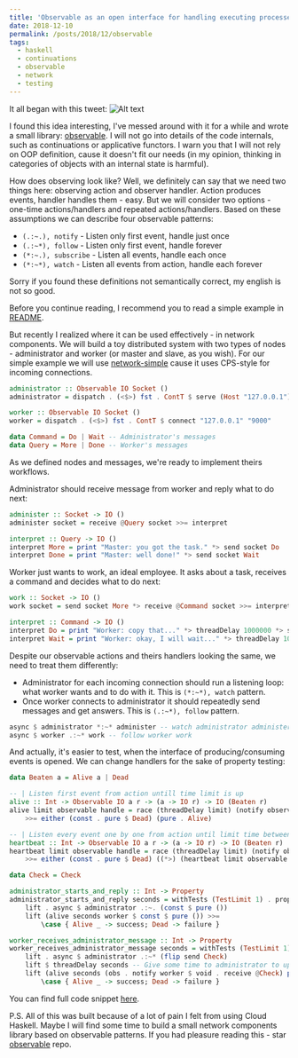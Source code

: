 ```yaml
---
title: 'Observable as an open interface for handling executing processes and property testing'
date: 2018-12-10
permalink: /posts/2018/12/observable
tags:
  - haskell
  - continuations
  - observable
  - network
  - testing
---
```


It all began with this tweet:
![Alt text](http://iokasimov.github.io/images/denis_stoyanov_kan_tweet.png)

I found this idea interesting, I've messed around with it for a while and wrote a small library: [observable](http://hackage.haskell.org/package/observable). I will not go into details of the code internals, such as continuations or applicative functors. I warn you that I will not rely on OOP definition, cause it doesn't fit our needs (in my opinion, thinking in categories of objects with an internal state is harmful).

How does observing look like? Well, we definitely can say that we need two things here: observing action and observer handler. Action produces events, handler handles them - easy. But we will consider two options - one-time actions/handlers and repeated actions/handlers. Based on these assumptions we can describe four observable patterns:

* `(.:~.), notify` - Listen only first event, handle just once
* `(.:~*), follow` - Listen only first event, handle forever
* `(*:~.), subscribe` - Listen all events, handle each once
* `(*:~*), watch` - Listen all events from action, handle each forever

Sorry if you found these definitions not semantically correct, my english is not so good.

Before you continue reading, I recommend you to read a simple example in [README](https://github.com/iokasimov/observable).

But recently I realized where it can be used effectively - in network components. We will build a toy distributed system with two types of nodes - administrator and worker (or master and slave, as you wish). For our simple example we will use [network-simple](http://hackage.haskell.org/package/network-simple) cause it uses CPS-style for incoming connections.

```haskell
administrator :: Observable IO Socket ()
administrator = dispatch . (<$>) fst . ContT $ serve (Host "127.0.0.1") "9000"
```

```haskell
worker :: Observable IO Socket ()
worker = dispatch . (<$>) fst . ContT $ connect "127.0.0.1" "9000"
```

```haskell
data Command = Do | Wait -- Administrator's messages
data Query = More | Done -- Worker's messages
```

As we defined nodes and messages, we're ready to implement theirs workflows.

Administrator should receive message from worker and reply what to do next:

```haskell
administer :: Socket -> IO ()
administer socket = receive @Query socket >>= interpret

interpret :: Query -> IO ()
interpret More = print "Master: you got the task." *> send socket Do
interpret Done = print "Master: well done!" *> send socket Wait
```

Worker just wants to work, an ideal employee. It asks about a task, receives a command and decides what to do next:

```haskell
work :: Socket -> IO ()
work socket = send socket More *> receive @Command socket >>= interpret

interpret :: Command -> IO ()
interpret Do = print "Worker: copy that..." *> threadDelay 1000000 *> send socket Done
interpret Wait = print "Worker: okay, I will wait..." *> threadDelay 1000000
```

Despite our observable actions and theirs handlers looking the same, we need to treat them differently:
* Administrator for each incoming connection should run a listening loop: what worker wants and to do with it. This is `(*:~*), watch` pattern.
* Once worker connects to administrator it should repeatedly send messages and get answers. This is `(.:~*), follow` pattern.

```haskell
async $ administrator *:~* administer -- watch administrator administer
async $ worker .:~* work -- follow worker work
```

And actually, it's easier to test, when the interface of producing/consuming events is opened. We can change handlers for the sake of property testing:

```haskell
data Beaten a = Alive a | Dead

-- | Listen first event from action untill time limit is up
alive :: Int -> Observable IO a r -> (a -> IO r) -> IO (Beaten r)
alive limit observable handle = race (threadDelay limit) (notify observable handle)
	>>= either (const . pure $ Dead) (pure . Alive)

-- | Listen every event one by one from action until limit time between events is up
heartbeat :: Int -> Observable IO a r -> (a -> IO r) -> IO (Beaten r)
heartbeat limit observable handle = race (threadDelay limit) (notify observable handle)
	>>= either (const . pure $ Dead) ((*>) (heartbeat limit observable handle) . pure . Alive)

data Check = Check

administrator_starts_and_reply :: Int -> Property
administrator_starts_and_reply seconds = withTests (TestLimit 1) . property $ do
	lift . async $ administrator .:~. (const $ pure ())
	lift (alive seconds worker $ const $ pure ()) >>=
		\case { Alive _ -> success; Dead -> failure }

worker_receives_administrator_message :: Int -> Property
worker_receives_administrator_message seconds = withTests (TestLimit 1) . property $ do
	lift . async $ administrator .:~* (flip send Check)
	lift $ threadDelay seconds -- Give some time to administrator to up
	lift (alive seconds (obs . notify worker $ void . receive @Check) pure) >>=
		\case { Alive _ -> success; Dead -> failure }
```

You can find full code snippet [here](https://gist.github.com/iokasimov/f67c1a117f806d63522c85f66742aa1f).

P.S. All of this was built because of a lot of pain I felt from using Cloud Haskell. Maybe I will find some time to build a small network components library based on observable patterns. If you had pleasure reading this - star [observable](https://github.com/iokasimov/observable) repo.
